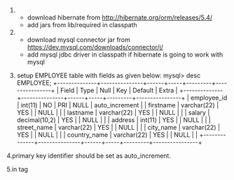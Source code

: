 1. * download hibernate from http://hibernate.org/orm/releases/5.4/
   * add jars from lib/required in classpath
2. * download mysql connector jar from https://dev.mysql.com/downloads/connector/j/
   * add mysql jdbc driver in classpath if hibernate is going to work with mysql

3.   setup EMPLOYEE table with fields as given below:
mysql> desc EMPLOYEE;
+--------------+---------------+------+-----+---------+----------------+
| Field        | Type          | Null | Key | Default | Extra          |
+--------------+---------------+------+-----+---------+----------------+
| employee_id  | int(11)       | NO   | PRI | NULL    | auto_increment |
| firstname    | varchar(22)   | YES  |     | NULL    |                |
| lastname     | varchar(22)   | YES  |     | NULL    |                |
| salary       | decimal(10,2) | YES  |     | NULL    |                |
| address      | int(11)       | YES  |     | NULL    |                |
| street_name  | varchar(22)   | YES  |     | NULL    |                |
| city_name    | varchar(22)   | YES  |     | NULL    |                |
| country_name | varchar(22)   | YES  |     | NULL    |                |
+--------------+---------------+------+-----+---------+----------------+


4.primary key identifier should be set as auto_increment.

5.in <component> tag





